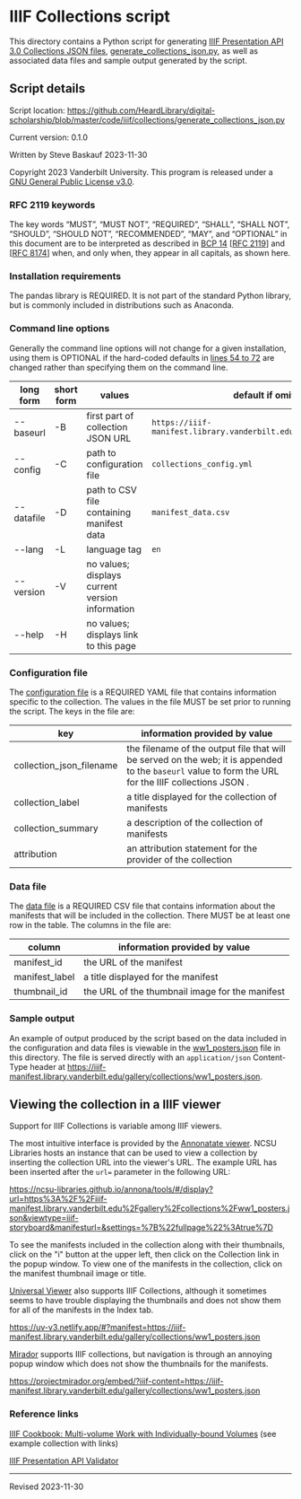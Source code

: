 # IIIF Collections script

This directory contains a Python script for generating [IIIF Presentation API 3.0 Collections JSON files](https://iiif.io/api/presentation/3.0/#51-collection), [generate_collections_json.py](generate_collections_json.py), as well as associated data files and sample output generated by the script.

## Script details

Script location: <https://github.com/HeardLibrary/digital-scholarship/blob/master/code/iiif/collections/generate_collections_json.py>

Current version: 0.1.0

Written by Steve Baskauf 2023-11-30

Copyright 2023 Vanderbilt University. This program is released under a [GNU General Public License v3.0](http://www.gnu.org/licenses/gpl-3.0).

### RFC 2119 keywords

The key words “MUST”, “MUST NOT”, “REQUIRED”, “SHALL”, “SHALL NOT”, “SHOULD”, “SHOULD NOT”, “RECOMMENDED”, “MAY”, and “OPTIONAL” in this document are to be interpreted as described in [BCP 14](https://www.rfc-editor.org/info/bcp14) \[[RFC 2119](https://datatracker.ietf.org/doc/html/rfc2119)\] and \[[RFC 8174](https://datatracker.ietf.org/doc/html/rfc8174)\] when, and only when, they appear in all capitals, as shown here.

### Installation requirements

The pandas library is REQUIRED. It is not part of the standard Python library, but is commonly included in distributions such as Anaconda. 

### Command line options

Generally the command line options will not change for a given installation, using them is OPTIONAL if the hard-coded defaults in [lines 54 to 72](https://github.com/HeardLibrary/digital-scholarship/blob/4aa06440486702bc95e518dd4f6c5478c1f5dfcb/code/iiif/collections/generate_collections_json.py#L54C1-L73C1) are changed rather than specifying them on the command line. 

| long form | short form | values | default if omitted |
| --------- | ---------- | ------ | ------- |
| --baseurl | -B | first part of collection JSON URL | `https://iiif-manifest.library.vanderbilt.edu/gallery/collections/` |
| --config | -C | path to configuration file | `collections_config.yml` |
| --datafile | -D | path to CSV file containing manifest data | `manifest_data.csv` |
| --lang | -L | language tag | `en` |
| --version | -V | no values; displays current version information |  |
| --help | -H | no values; displays link to this page |  |

### Configuration file

The [configuration file](collections_config.yml) is a REQUIRED YAML file that contains information specific to the collection. The values in the file MUST be set prior to running the script. The keys in the file are:

| key | information provided by value |
| --- | ----- |
| collection_json_filename | the filename of the output file that will be served on the web; it is appended to the `baseurl` value to form the URL for the IIIF collections JSON . |
| collection_label | a title displayed for the collection of manifests |
| collection_summary | a description of the collection of manifests |
| attribution | an attribution statement for the provider of the collection |

### Data file

The [data file](manifest_data.csv) is a REQUIRED CSV file that contains information about the manifests that will be included in the collection. There MUST be at least one row in the table. The columns in the file are:

| column | information provided by value |
| ------ | ----- |
| manifest_id | the URL of the manifest |
| manifest_label | a title displayed for the manifest |
| thumbnail_id | the URL of the thumbnail image for the manifest |

### Sample output

An example of output produced by the script based on the data included in the configuration and data files is viewable in the [ww1_posters.json](ww1_posters.json) file in this directory. The file is served directly with an `application/json` Content-Type header at <https://iiif-manifest.library.vanderbilt.edu/gallery/collections/ww1_posters.json>.

## Viewing the collection in a IIIF viewer

Support for IIIF Collections is variable among IIIF viewers. 

The most intuitive interface is provided by the [Annonatate viewer](https://annonatate.fly.dev/). NCSU Libraries hosts an instance that can be used to view a collection by inserting the collection URL into the viewer's URL. The example URL has been inserted after the `url=` parameter in the following URL:

<https://ncsu-libraries.github.io/annona/tools/#/display?url=https%3A%2F%2Fiiif-manifest.library.vanderbilt.edu%2Fgallery%2Fcollections%2Fww1_posters.json&viewtype=iiif-storyboard&manifesturl=&settings=%7B%22fullpage%22%3Atrue%7D>

To see the manifests included in the collection along with their thumbnails, click on the "i" button at the upper left, then click on the Collection link in the popup window. To view one of the manifests in the collection, click on the manifest thumbnail image or title. 

[Universal Viewer](https://universalviewer.io/) also supports IIIF Collections, although it sometimes seems to have trouble displaying the thumbnails and does not show them for all of the manifests in the Index tab. 

<https://uv-v3.netlify.app/#?manifest=https://iiif-manifest.library.vanderbilt.edu/gallery/collections/ww1_posters.json>

[Mirador](https://projectmirador.org/) supports IIIF collections, but navigation is through an annoying popup window which does not show the thumbnails for the manifests. 

<https://projectmirador.org/embed/?iiif-content=https://iiif-manifest.library.vanderbilt.edu/gallery/collections/ww1_posters.json>

### Reference links

[IIIF Cookbook: Multi-volume Work with Individually-bound Volumes](https://iiif.io/api/cookbook/recipe/0030-multi-volume/) (see example collection with links)

[IIIF Presentation API Validator](https://presentation-validator.iiif.io/)

-----

Revised 2023-11-30
